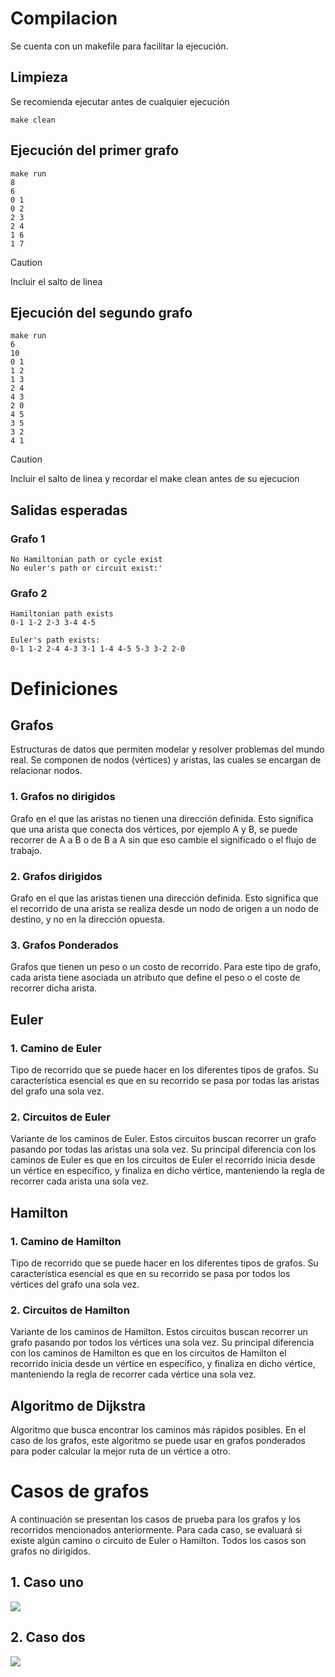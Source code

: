# Compilacion
Se cuenta con un makefile para facilitar la ejecución.

## Limpieza

Se recomienda ejecutar antes de cualquier ejecución
```
make clean
```

## Ejecución del primer grafo
```
make run
8
6
0 1
0 2
2 3
2 4
1 6
1 7

```
> [!CAUTION]
> Incluir el salto de linea

## Ejecución del segundo grafo
```
make run
6
10
0 1
1 2
1 3
2 4
4 3
2 0
4 5
3 5
3 2
4 1

```
> [!CAUTION]
> Incluir el salto de linea y recordar el make clean antes de su ejecucion

## Salidas esperadas

### Grafo 1
```
No Hamiltonian path or cycle exist
No euler's path or circuit exist:'
```

### Grafo 2
```
Hamiltonian path exists
0-1 1-2 2-3 3-4 4-5 

Euler's path exists:
0-1 1-2 2-4 4-3 3-1 1-4 4-5 5-3 3-2 2-0
```

# Definiciones
## Grafos
Estructuras de datos que permiten modelar y resolver problemas del mundo real. Se componen de nodos (vértices) y aristas, las cuales se encargan de relacionar nodos.
### 1. Grafos no dirigidos
Grafo en el que las aristas no tienen una dirección definida. Esto significa que una arista que conecta dos vértices, por ejemplo A y B, se puede recorrer de A a B o de B a A sin que eso cambie el significado o el flujo de trabajo.
### 2. Grafos dirigidos
Grafo en el que las aristas tienen una dirección definida. Esto significa que el recorrido de una arista se realiza desde un nodo de origen a un nodo de destino, y no en la dirección opuesta.
### 3. Grafos Ponderados
Grafos que tienen un peso o un costo de recorrido. Para este tipo de grafo, cada arista tiene asociada un atributo que define el peso o el coste de recorrer dicha arista.
## Euler
### 1. Camino de Euler
Tipo de recorrido que se puede hacer en los diferentes tipos de grafos. Su característica esencial es que en su recorrido se pasa por todas las aristas del grafo una sola vez.
### 2. Circuitos de Euler
Variante de los caminos de Euler. Estos circuitos buscan recorrer un grafo pasando por todas las aristas una sola vez. Su principal diferencia con los caminos de Euler es que en los circuitos de Euler el recorrido inicia desde un vértice en específico, y finaliza en dicho vértice, manteniendo la regla de recorrer cada arista una sola vez.
## Hamilton
### 1. Camino de Hamilton
Tipo de recorrido que se puede hacer en los diferentes tipos de grafos. Su característica esencial es que en su recorrido se pasa por todos los vértices del grafo una sola vez.
### 2. Circuitos de Hamilton
Variante de los caminos de Hamilton. Estos circuitos buscan recorrer un grafo pasando por todos los vértices una sola vez. Su principal diferencia con los caminos de Hamilton es que en los circuitos de Hamilton el recorrido inicia desde un vértice en específico, y finaliza en dicho vértice, manteniendo la regla de recorrer cada vértice una sola vez.
## Algoritmo de Dijkstra
Algoritmo que busca encontrar los caminos más rápidos posibles. En el caso de los grafos, este algoritmo se puede usar en grafos ponderados para poder calcular la mejor ruta de un vértice a otro.
# Casos de grafos
A continuación se presentan los casos de prueba para los grafos y los recorridos mencionados anteriormente. Para cada caso, se evaluará si existe algún camino o circuito de Euler o Hamilton. Todos los casos son grafos no dirigidos.
## 1. Caso uno

![](Grafo1.svg)
## 2. Caso dos
![](Grafo2.svg)
